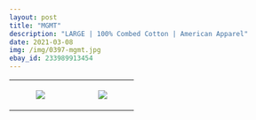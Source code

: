 ```yaml
---
layout: post
title: "MGMT"
description: "LARGE | 100% Combed Cotton | American Apparel"
date: 2021-03-08
img: /img/0397-mgmt.jpg
ebay_id: 233989913454
---
```




<table style="width:100%;"><tr><td style="vertical-align:top;">
      <figure class="tmblr-full" data-orig-height="2048" data-orig-width="1365" data-orig-src="https://concertshirts.netlify.app/shirts/0397/0397-01.jpg"><img src="https://64.media.tumblr.com/39dfebbeb0c0fcf9f11d2be34e11a171/8ff40cb9e9537bf8-fb/s540x810/69ca244df2fd3dd437b7f8766fe5e3086e659b2b.jpg" data-orig-height="2048" data-orig-width="1365" data-orig-src="https://concertshirts.netlify.app/shirts/0397/0397-01.jpg"/></figure></td>
    <td style="vertical-align:top;">
      <figure class="tmblr-full" data-orig-height="2048" data-orig-width="1365" data-orig-src="https://concertshirts.netlify.app/shirts/0397/0397-02.jpg"><img src="https://64.media.tumblr.com/bd6159b938bc5b99d7583f767f1bdd01/8ff40cb9e9537bf8-d6/s540x810/742847cb06d4ea482cac9f41187c817dd61edd28.jpg" data-orig-height="2048" data-orig-width="1365" data-orig-src="https://concertshirts.netlify.app/shirts/0397/0397-02.jpg"/></figure></td>
  </tr></table>
